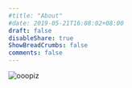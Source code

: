 ```yaml
---
#title: "About"
#date: 2019-05-21T16:08:02+08:00
draft: false
disableShare: true
ShowBreadCrumbs: false
comments: false
---
```


![ooopiz](/logo/v/default-monochrome.svg)
